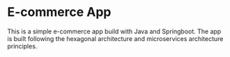 # E-commerce App

This is a simple e-commerce app build with Java and Springboot.
The app is built following the hexagonal architecture and microservices architecture principles.